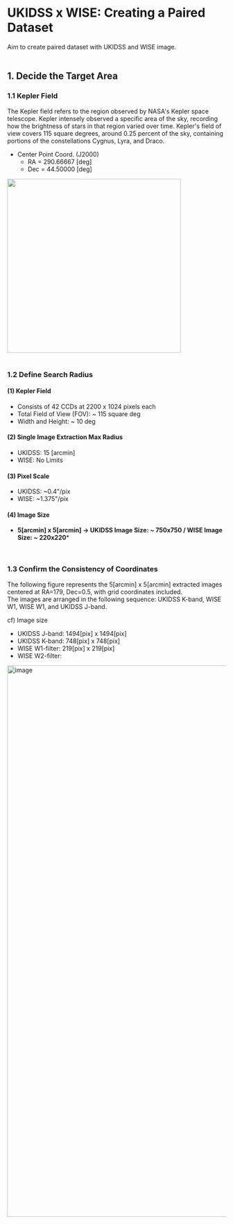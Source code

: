 # UKIDSS x WISE: Creating a Paired Dataset  
Aim to create paired dataset with UKIDSS and WISE image. 
<br/><br/>
## 1. Decide the Target Area
### 1.1 Kepler Field
The Kepler field refers to the region observed by NASA's Kepler space telescope. 
Kepler intensely observed a specific area of the sky, recording how the brightness of stars in that region varied over time. 
Kepler's field of view covers 115 square degrees, around 0.25 percent of the sky, containing portions of the constellations Cygnus, Lyra, and Draco.
- Center Point Coord. (J2000)
  - RA = 290.66667 [deg]
  - Dec = 44.50000 [deg]

<img src="https://github.com/Jiwon-Han1/UKIDSSxWISE/assets/147721921/0544d536-c751-4978-aa69-26683540183a" width="400">
<br/>
<br/>

### 1.2 Define Search Radius
#### (1) Kepler Field
- Consists of 42 CCDs at 2200 x 1024 pixels each
- Total Field of View (FOV): ~ 115 square deg
- Width and Height: ~ 10 deg
#### (2) Single Image Extraction Max Radius
- UKIDSS: 15 [arcmin]
- WISE: No Limits
#### (3) Pixel Scale
- UKIDSS: ~0.4"/pix
- WISE:   ~1.375"/pix
#### (4) Image Size
- **5[arcmin] x 5[arcmin] &rarr; UKIDSS Image Size: ~ 750x750 / WISE Image Size: ~ 220x220***
<br/>

### 1.3 Confirm the Consistency of Coordinates
The following figure represents the 5[arcmin] x 5[arcmin] extracted images centered at RA=179, Dec=0.5, with grid coordinates included. <br/>
The images are arranged in the following sequence: UKIDSS K-band, WISE W1, WISE W1, and UKIDSS J-band. <br/>

cf) Image size
- UKIDSS J-band: 1494[pix] x 1494[pix]
- UKIDSS K-band: 748[pix] x 748[pix]
- WISE W1-filter: 219[pix] x 219[pix]
- WISE W2-filter: 
<img width="1268" alt="image" src="https://github.com/Jiwon-Han1/UKIDSSxWISE/assets/147721921/e8d63534-d8b7-4470-bd87-0ccd3af1618b">






